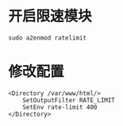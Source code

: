 # 开启限速模块
```shell
sudo a2enmod ratelimit
```

# 修改配置
```shell
<Directory /var/www/html/>
    SetOutputFilter RATE_LIMIT
    SetEnv rate-limit 400 
</Directory>
```